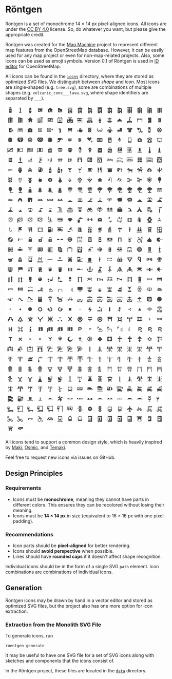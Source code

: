 # Röntgen

Röntgen is a set of monochrome 14 × 14 px pixel-aligned icons. All icons are
under the [CC BY 4.0](http://creativecommons.org/licenses/by/4.0/) license. So,
do whatever you want, but please give the appropriate credit.

Röntgen was created for the [Map Machine](http://github.com/enzet/map-machine)
project to represent different map features from the OpenStreetMap database.
However, it can be easily used for any map project or even for non-map-related
projects. Also, some icons can be used as emoji symbols. Version 0.1 of Röntgen
is used in [iD editor](https://github.com/openstreetmap/iD) for OpenStreetMap.

All icons can be found in the [`icons`](icons) directory, where they are stored
as optimized SVG files. We distinguish between _shape_ and _icon_. Most icons
are single-shaped (e.g. `tree.svg`), some are combinations of multiple shapes
(e.g. `volcanic_cone___lava.svg`, where shape identifiers are separated by
`___`).

<picture>
    <source
        media="(prefers-color-scheme: dark)"
        srcset="https://raw.githubusercontent.com/enzet/Roentgen/main/doc/grid_white.svg">
    <img
        src="https://raw.githubusercontent.com/enzet/Roentgen/main/doc/grid_black.svg"
        alt="Röntgen icons">
</picture>

All icons tend to support a common design style, which is heavily inspired by
[Maki](https://github.com/mapbox/maki),
[Osmic](https://github.com/gmgeo/osmic), and
[Temaki](https://github.com/ideditor/temaki).

Feel free to request new icons via issues on GitHub.

## Design Principles

### Requirements

- Icons must be __monochrome__, meaning they cannot have parts in different
  colors. This ensures they can be recolored without losing their meaning.
- Icons must be __14 × 14 px__ in size (equivalent to 16 × 16 px with one pixel
  padding).

### Recommendations

- Icon parts should be __pixel-aligned__ for better rendering.
- Icons should __avoid perspective__ when possible.
- Lines should have __rounded caps__ if it doesn't affect shape recognition.

Individual icons should be in the form of a single SVG `path` element. Icon
combinations are combinations of individual icons.

## Generation

Röntgen icons may be drawn by hand in a vector editor and stored as optimized
SVG files, but the project also has one more option for icon extraction.

### Extraction from the Monolith SVG File

To generate icons, run

```shell
roentgen generate
```

It may be useful to have one SVG file for a set of SVG icons along with sketches
and components that the icons consist of.

In the Röntgen project, these files are located in the [`data`](data) directory.
